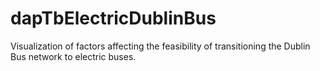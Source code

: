 # dapTbElectricDublinBus
Visualization of factors affecting the feasibility of transitioning the Dublin Bus network to electric buses.
